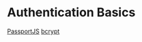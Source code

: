 # Authentication Basics

[PassportJS](http://www.passportjs.org/)
[bcrypt](https://www.npmjs.com/package/bcryptjs)